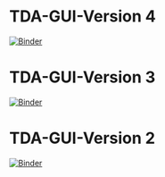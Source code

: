 # TDA-GUI-Version 4
[![Binder](https://mybinder.org/badge_logo.svg)](https://mybinder.org/v2/gh/bgushlaw/TDA-GUI-/main?labpath=TDA_Data_GUI%20V4%20psuedo%20.ipynb)

# TDA-GUI-Version 3
[![Binder](https://mybinder.org/badge_logo.svg)](https://mybinder.org/v2/gh/bgushlaw/TDA-GUI-/main?labpath=TDA_Data_GUI%20V3%20psuedo%20.ipynb)


# TDA-GUI-Version 2

[![Binder](https://mybinder.org/badge_logo.svg)](https://mybinder.org/v2/gh/bgushlaw/TDA-GUI-/main?labpath=TDA_Data_GUI%20V2%20psuedo.ipynb)
